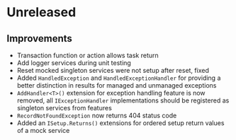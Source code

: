 # Unreleased

## Improvements

- Transaction function or action allows task return
- Add logger services during unit testing
- Reset mocked singleton services were not setup after reset, fixed
- Added `HandledException` and `HandledExceptionHandler` for providing a 
  better distinction in results for managed and unmanaged exceptions
- `AddHandler<T>()` extension for exception handling feature is now removed, 
  all `IExceptionHandler` implementations should be registered as singleton 
  services from features
- `RecordNotFoundException` now returns 404 status code
- Added an `ISetup.Returns()` extensions for ordered setup return values of 
  a mock service